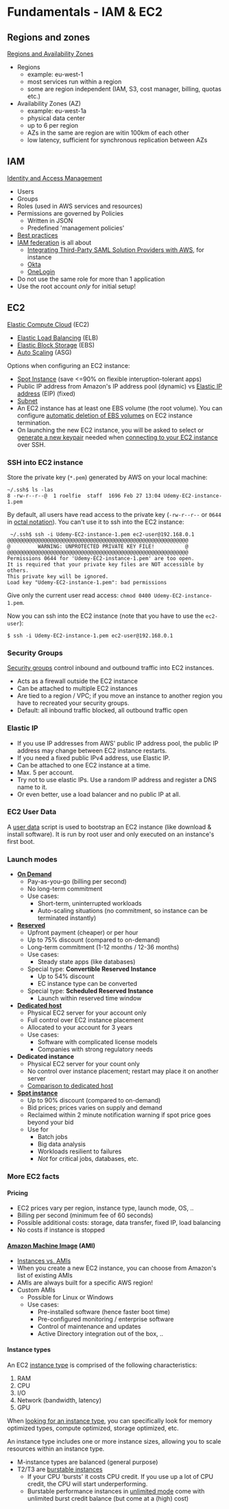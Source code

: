 # Fundamentals - IAM & EC2

## Regions and zones

[Regions and Availability Zones](https://aws.amazon.com/about-aws/global-infrastructure/regions_az/)

* Regions
  - example: eu-west-1
  - most services run within a region
  - some are region independent (IAM, S3, cost manager, billing, quotas etc.)
* Availability Zones (AZ)
  - example: eu-west-1a
  - physical data center
  - up to 6 per region
  - AZs in the same are region are witin 100km of each other
  - low latency, sufficient for synchronous replication between AZs

## IAM

[Identity and Access Management](https://aws.amazon.com/iam/)

* Users
* Groups
* Roles (used in AWS services and resources)
* Permissions are governed by Policies
  * Written in JSON
  * Predefined 'management policies'
* [Best practices](https://docs.aws.amazon.com/IAM/latest/UserGuide/best-practices.html)
* [IAM federation](https://docs.aws.amazon.com/IAM/latest/UserGuide/id_roles_providers.html) is all about
  * [Integrating Third-Party SAML Solution Providers with AWS](https://docs.aws.amazon.com/IAM/latest/UserGuide/id_roles_providers_saml_3rd-party.html), for instance
  * [Okta](https://help.okta.com/en/prod/Content/Topics/DeploymentGuides/AWS/aws-deployment.htm)
  * [OneLogin](https://www.onelogin.com/partners/technology-partners/aws)
* Do not use the same role for more than 1 application
* Use the root account _only_ for initial setup!

## EC2

[Elastic Compute Cloud](https://docs.aws.amazon.com/ec2/index.html) (EC2)
* [Elastic Load Balancing](https://docs.aws.amazon.com/autoscaling/ec2/userguide/what-is-amazon-ec2-auto-scaling.html) (ELB)
* [Elastic Block Storage](https://docs.aws.amazon.com/AWSEC2/latest/UserGuide/AmazonEBS.html) (EBS)
* [Auto Scaling](https://docs.aws.amazon.com/autoscaling/ec2/userguide/what-is-amazon-ec2-auto-scaling.html) (ASG)

Options when configuring an EC2 instance:
* [Spot Instance](https://aws.amazon.com/ec2/spot/) (save <=90% on flexible interuption-tolerant apps)
* Public IP address from Amazon's IP address pool (dynamic) vs [Elastic IP address](https://docs.aws.amazon.com/AWSEC2/latest/UserGuide/elastic-ip-addresses-eip.html) (EIP) (fixed)
* [Subnet](https://docs.aws.amazon.com/vpc/latest/userguide/VPC_Subnets.html)
* An EC2 instance has at least one EBS volume (the root volume). You can configure  [automatic deletion of EBS volumes](https://aws.amazon.com/premiumsupport/knowledge-center/deleteontermination-ebs/) on EC2 instance termination.
* On launching the new EC2 instance, you will be asked to select or [generate a new keypair](https://docs.aws.amazon.com/AWSEC2/latest/UserGuide/ec2-key-pairs.html) needed when [connecting to your EC2 instance](https://docs.aws.amazon.com/AWSEC2/latest/UserGuide/AccessingInstances.html) over SSH.

### SSH into EC2 instance

Store the private key (`*.pem`) generated by AWS on your local machine:

```shell
~/.ssh$ ls -las
8 -rw-r--r--@  1 roelfie  staff  1696 Feb 27 13:04 Udemy-EC2-instance-1.pem
```

By default, all users have read access to the private key (`-rw-r--r--` or `0644` in [octal notation](https://en.wikipedia.org/wiki/File_system_permissions#Numeric_notation)). You can't use it to ssh into the EC2 instance:

```
 ~/.ssh$ ssh -i Udemy-EC2-instance-1.pem ec2-user@192.168.0.1
@@@@@@@@@@@@@@@@@@@@@@@@@@@@@@@@@@@@@@@@@@@@@@@@@@@@@@@@@@@
@         WARNING: UNPROTECTED PRIVATE KEY FILE!          @
@@@@@@@@@@@@@@@@@@@@@@@@@@@@@@@@@@@@@@@@@@@@@@@@@@@@@@@@@@@
Permissions 0644 for 'Udemy-EC2-instance-1.pem' are too open.
It is required that your private key files are NOT accessible by others.
This private key will be ignored.
Load key "Udemy-EC2-instance-1.pem": bad permissions
```

Give only the current user read access: `chmod 0400 Udemy-EC2-instance-1.pem`.

Now you can ssh into the EC2 instance (note that you have to use the `ec2-user`):
```
$ ssh -i Udemy-EC2-instance-1.pem ec2-user@192.168.0.1
```

### Security Groups

[Security groups](https://docs.aws.amazon.com/AWSEC2/latest/UserGuide/ec2-security-groups.html) control inbound and outbound traffic into EC2 instances.
* Acts as a firewall outside the EC2 instance
* Can be attached to multiple EC2 instances
* Are tied to a region / VPC; if you move an instance to another region you have to recreated your security groups.
* Default: all inbound traffic blocked, all outbound traffic open

### Elastic IP 

* If you use IP addresses from AWS' public IP address pool, the public IP address may change between EC2 instance restarts.
* If you need a fixed public IPv4 address, use Elastic IP.
* Can be attached to one EC2 instance at a time.
* Max. 5 per account.
* Try not to use elastic IPs. Use a random IP address and register a DNS name to it.
* Or even better, use a load balancer and no public IP at all.

### EC2 User Data

A [user data](https://docs.aws.amazon.com/AWSEC2/latest/UserGuide/user-data.html) script is used to bootstrap an EC2 instance (like download & install software). It is run by root user and only executed on an instance's first boot.

### Launch modes

* [**On Demand**](https://aws.amazon.com/ec2/pricing/on-demand/)
  * Pay-as-you-go (billing per second)
  * No long-term commitment
  * Use cases:
    * Short-term, uninterrupted workloads
    * Auto-scaling situations (no commitment, so instance can be terminated instantly)
* [**Reserved**](https://aws.amazon.com/ec2/pricing/reserved-instances/buyer/)
  * Upfront payment (cheaper) or per hour
  * Up to 75% discount (compared to on-demand)
  * Long-term commitment (1-12 months / 12-36 months)
  * Use cases:
    * Steady state apps (like databases)
  * Special type: **Convertible Reserved Instance**
    * Up to 54% discount
    * EC instance type can be converted
  * Special type: **Scheduled Reserved Instance**
    * Launch within reserved time window
* [**Dedicated host**](https://aws.amazon.com/ec2/dedicated-hosts/getting-started/)
  * Physical EC2 server for your account only
  * Full control over EC2 instance placement
  * Allocated to your account for 3 years
  * Use cases:
    * Software with complicated license models
    * Companies with strong regulatory needs
* **Dedicated instance**
  * Physical EC2 server for your count only
  * No control over instance placement; restart may place it on another server
  * [Comparison to dedicated host](https://aws.amazon.com/ec2/dedicated-hosts/)
* [**Spot instance**](https://aws.amazon.com/aws-cost-management/aws-cost-optimization/spot-instances/)
  * Up to 90% discount (compared to on-demand)
  * Bid prices; prices varies on supply and demand
  * Reclaimed within 2 minute notification warning if spot price goes beyond your bid
  * Use for
    * Batch jobs
    * Big data analysis
    * Workloads resilient to failures
    * _Not_ for critical jobs, databases, etc.

### More EC2 facts

#### Pricing
* EC2 prices vary per region, instance type, launch mode, OS, ..
* Billing per second (minimum fee of 60 seconds)
* Possible additional costs: storage, data transfer, fixed IP, load balancing
* No costs if instance is stopped

#### [Amazon Machine Image](https://docs.aws.amazon.com/AWSEC2/latest/UserGuide/AMIs.html) (AMI)
* [Instances vs. AMIs](https://docs.aws.amazon.com/AWSEC2/latest/UserGuide/ec2-instances-and-amis.html)
* When you create a new EC2 instance, you can choose from Amazon's list of existing AMIs
* AMIs are always built for a specific AWS region!
* Custom AMIs
  * Possible for Linux or Windows
  * Use cases:
    * Pre-installed software (hence faster boot time)
    * Pre-configured monitoring / enterprise software
    * Control of maintenance and updates
    * Active Directory integration out of the box, ..

#### Instance types

An EC2 [instance type](https://aws.amazon.com/ec2/instance-types/) is comprised of the following characteristics:
1. RAM
2. CPU
3. I/O
4. Network (bandwidth, latency)
5. GPU

When [looking for an instance type](https://ec2instances.info/), you can specifically look for memory optimized types, compute optimized, storage optimized, etc.

An instance type includes one or more instance sizes, allowing you to scale resources within an instance type.

* M-instance types are balanced (general purpose)
* T2/T3 are [burstable instances](https://docs.aws.amazon.com/AWSEC2/latest/UserGuide/burstable-performance-instances.html)
  * If your CPU 'bursts' it costs CPU credit. If you use up a lot of CPU credit, the CPU will start underperforming.
  * Burstable performance instances in [unlimited mode](https://docs.aws.amazon.com/AWSEC2/latest/UserGuide/burstable-performance-instances-unlimited-mode.html) come with unlimited burst credit balance (but come at a (high) cost)
